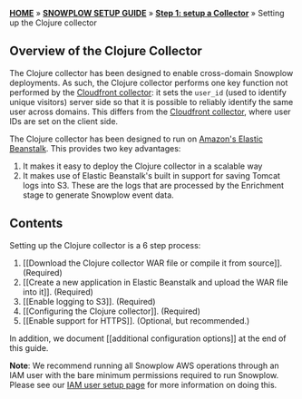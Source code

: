 [**HOME**](Home) » [**SNOWPLOW SETUP GUIDE**](Setting-up-Snowplow) » [**Step 1: setup a Collector**](Setting-up-a-Collector) » Setting up the Clojure collector

## Overview of the Clojure Collector

The Clojure collector has been designed to enable cross-domain Snowplow deployments. As such, the Clojure collector performs one key function not performed by the [Cloudfront collector](Setting-up-the-Cloudfront-collector): it sets the `user_id` (used to identify unique visitors) server side so that it is possible to reliably identify the same user across domains. This differs from the [Cloudfront collector](Setting-up-the-Cloudfront-collector), where user IDs are set on the client side.

The Clojure collector has been designed to run on [Amazon's Elastic Beanstalk][eb]. This provides two key advantages:

1. It makes it easy to deploy the Clojure collector in a scalable way
2. It makes use of Elastic Beanstalk's built in support for saving Tomcat logs into S3. These are the logs that are processed by the Enrichment stage to generate Snowplow event data.

## Contents

Setting up the Clojure collector is a 6 step process:

1. [[Download the Clojure collector WAR file or compile it from source]]. (Required)  
2. [[Create a new application in Elastic Beanstalk and upload the WAR file into it]]. (Required)  
3. [[Enable logging to S3]]. (Required)  
4. [[Configuring the Clojure collector]]. (Required)
5. [[Enable support for HTTPS]]. (Optional, but recommended.)  


In addition, we document [[additional configuration options]] at the end of this guide.

**Note**: We recommend running all Snowplow AWS operations through an IAM user with the bare minimum permissions required to run Snowplow. Please see our [IAM user setup page](IAM-setup) for more information on doing this.


[eb]: http://aws.amazon.com/elasticbeanstalk/

